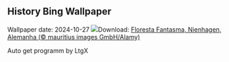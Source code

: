 ## History Bing Wallpaper
Wallpaper date: 2024-10-27
![](https://www.bing.com/th?id=OHR.GhostForest_PT-BR6077995597_UHD.jpg&w=1000)Download: [Floresta Fantasma, Nienhagen, Alemanha (© mauritius images GmbH/Alamy)](https://www.bing.com/th?id=OHR.GhostForest_PT-BR6077995597_UHD.jpg)

Auto get programm by LtgX
